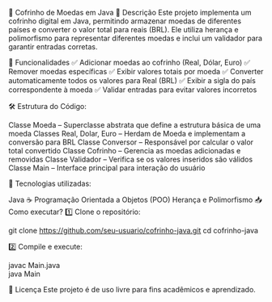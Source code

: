 🏦 Cofrinho de Moedas em Java
📌 Descrição
Este projeto implementa um cofrinho digital em Java, permitindo armazenar moedas de diferentes países e converter o valor total para reais (BRL). Ele utiliza herança e polimorfismo para representar diferentes moedas e inclui um validador para garantir entradas corretas.

🚀 Funcionalidades
✅ Adicionar moedas ao cofrinho (Real, Dólar, Euro)
✅ Remover moedas específicas
✅ Exibir valores totais por moeda
✅ Converter automaticamente todos os valores para Real (BRL)
✅ Exibir a sigla do país correspondente à moeda
✅ Validar entradas para evitar valores incorretos

🛠️ Estrutura do Código:

Classe Moeda – Superclasse abstrata que define a estrutura básica de uma moeda
Classes Real, Dolar, Euro – Herdam de Moeda e implementam a conversão para BRL
Classe Conversor – Responsável por calcular o valor total convertido
Classe Cofrinho – Gerencia as moedas adicionadas e removidas
Classe Validador – Verifica se os valores inseridos são válidos
Classe Main – Interface principal para interação do usuário

🔧 Tecnologias utilizadas:

Java ☕
Programação Orientada a Objetos (POO)
Herança e Polimorfismo
📥 Como executar?
1️⃣ Clone o repositório:

git clone https://github.com/seu-usuario/cofrinho-java.git
cd cofrinho-java

2️⃣ Compile e execute:

javac Main.java  
java Main  

📄 Licença
Este projeto é de uso livre para fins acadêmicos e aprendizado.

